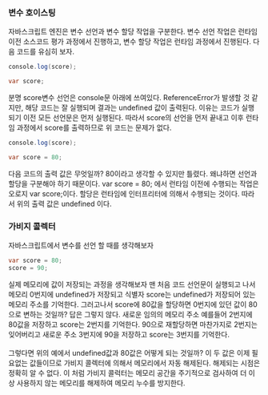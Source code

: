 ### 변수 호이스팅
자바스크립트 엔진은 변수 선언과 변수 할당 작업을 구분한다. 변수 선언 작업은 런타임 이전 소스코드 평가 과정에서 진행하고, 변수 할당 작업은 런타임 과정에서 진행된다.
다음 코드를 유심히 보자.
```java
console.log(score);

var score;
```
분명 score변수 선언은 console문 아래에 쓰여있다. ReferenceError가 발생할 것 같지만, 해당 코드는 잘 실행되며 결과는 undefined 값이 출력된다.
이유는 코드가 실행되기 이전 모든 선언문은 먼저 실행된다. 따라서 score의 선언을 먼저 끝내고 이후 런타임 과정에서 score를 출력하므로 위 코드는 문제가 없다.<br>

```java
console.log(score);

var score = 80;
```
다음 코드의 출력 값은 무엇일까? 80이라고 생각할 수 있지만 틀렸다. 왜냐하면 선언과 할당을 구분해야 하기 때문이다. var score = 80; 에서 런타임 이전에 수행되는 작업은
오로지 var score;이다. 할당은 런타임에 인터프리터에 의해서 수행되는 것이다. 따라서 위의 출력 값은 undefined 이다.

### 가비지 콜렉터
자바스크립트에서 변수를 선언 할 때를 생각해보자
```java
var score = 80;
score = 90;
```
실제 메모리에 값이 저장되는 과정을 생각해보자 맨 처음 코드 선언문이 실행되고 나서 메모리 0번지에 undefined가 저장되고 식별자 score는 undefined가 저장되어 있는 메모리 주소를 기억한다. 그러고나서 score에 80값을 할당하면 0번지에 있던 값이 80으로 변하는 것일까? 답은 그렇지 않다. 새로운 임의의 메모리 주소 예를들어 2번지에 80값을 저장하고 score는 2번지를 기억한다. 90으로 재할당하면 마찬가지로 2번지는 잊어버리고 새로운 주소 3번지에 90을 저장하고 score는 3번지를 기억한다. <br><br>
그렇다면 위의 예에서 undefined값과 80값은 어떻게 되는 것일까? 이 두 값은 이제 필요없는 값들이므로 가비지 콜렉터에 의해서 메모리에서 자동 해제된다. 해제되는 시점은 정확히 알 수 없다. 이 처럼 가비지 콜럭터는 메모리 공간을 주기적으로 검사하여 더 이상 사용하지 않는 메모리를 해제하여 메모리 누수를 방지한다.

